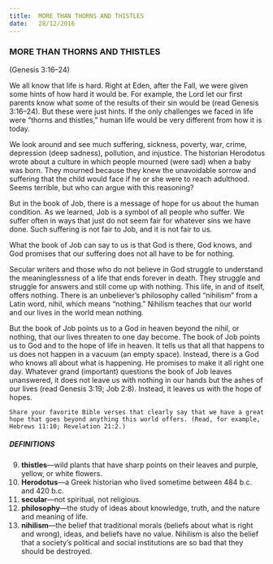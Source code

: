 ```yaml
---
title:  MORE THAN THORNS AND THISTLES
date:   28/12/2016
---
```


### MORE THAN THORNS AND THISTLES

(Genesis 3:16–24)

We all know that life is hard. Right at Eden, after the Fall, we were given some hints of how hard it would be. For example, the Lord let our first parents know what some of the results of their sin would be (read Genesis 3:16–24). But these were just hints. If the only challenges we faced in life were “thorns and thistles,” human life would be very different from how it is today. 

We look around and see much suffering, sickness, poverty, war, crime, depression (deep sadness), pollution, and injustice. The historian Herodotus wrote about a culture in which people mourned (were sad) when a baby was born. They mourned because they knew the unavoidable sorrow and suffering that the child would face if he or she were to reach adulthood. Seems terrible, but who can argue with this reasoning?

But in the book of Job, there is a message of hope for us about the human condition. As we learned, Job is a symbol of all people who suffer. We suffer often in ways that just do not seem fair for whatever sins we have done. Such suffering is not fair to Job, and it is not fair to us. 

What the book of Job can say to us is that God is there, God knows, and God promises that our suffering does not all have to be for nothing. 

Secular writers and those who do not believe in God struggle to understand the meaninglessness of a life that ends forever in death. They struggle and struggle for answers and still come up with nothing. This life, in and of itself, offers nothing. There is an unbeliever’s philosophy called “nihilism” from a Latin word, nihil, which means “nothing.” Nihilism teaches that our world and our lives in the world mean nothing.  

But the book of Job points us to a God in heaven beyond the nihil, or nothing, that our lives threaten to one day become. The book of Job points us to God and to the hope of life in heaven. It tells us that all that happens to us does not happen in a vacuum (an empty space). Instead, there is a God who knows all about what is happening. He promises to make it all right one day.  Whatever grand (important) questions the book of Job leaves unanswered, it does not leave us with nothing in our hands but the ashes of our lives (read Genesis 3:19; Job 2:8). Instead, it leaves us with the hope of hopes.

`Share your favorite Bible verses that clearly say that we have a great hope that goes beyond anything this world offers. (Read, for example, Hebrews 11:10; Revelation 21:2.)`


##### DEFINITIONS

9.	**thistles**—wild plants that have sharp points on their leaves and purple, yellow, or white flowers.
10.	**Herodotus**—a Greek historian who lived sometime between 484 b.c. and 420 b.c.
11.	**secular**—not spiritual, not religious.
12.	**philosophy**—the study of ideas about knowledge, truth, and the nature and meaning of life.
13.	**nihilism**—the belief that traditional morals (beliefs about what is right and wrong), ideas, and beliefs have no value. Nihilism is also the belief that a society’s political and social institutions are so bad that they should be destroyed.